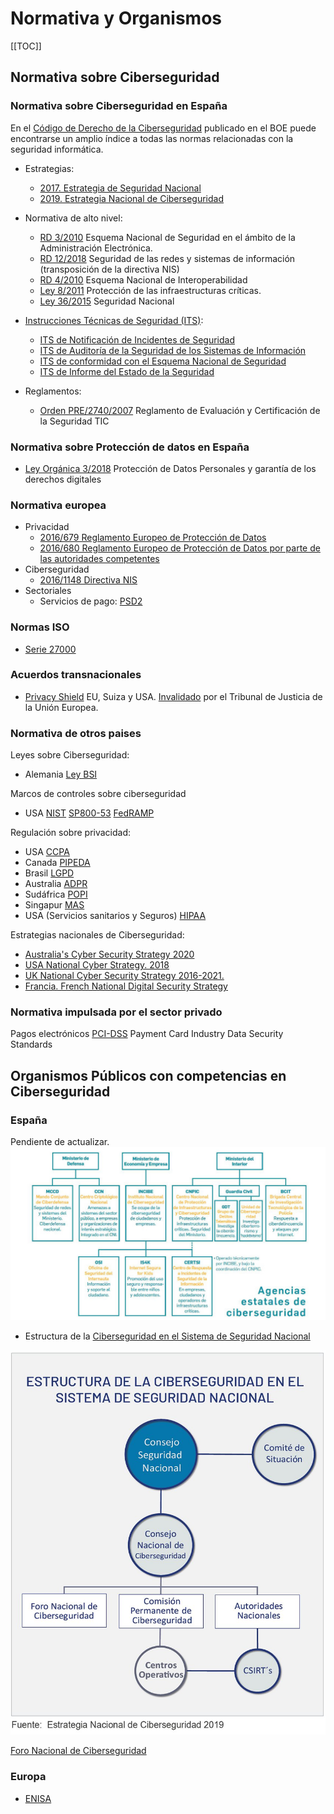 # Normativa y Organismos

[[TOC]]

<!-- https://www.akamai.com/es/es/about/compliance/ -->

## Normativa sobre Ciberseguridad
### Normativa sobre Ciberseguridad en España
En el [Código de Derecho de la Ciberseguridad](https://www.boe.es/biblioteca_juridica/codigos/codigo.php?id=173&modo=1&nota=0&tab=2)
publicado en el BOE puede encontrarse un amplio índice a todas las normas relacionadas con la seguridad 
informática.

- Estrategias:
    - [2017. Estrategia de Seguridad Nacional](https://www.dsn.gob.es/estrategias-publicaciones/estrategias/estrategia-seguridad-nacional-2017)
    - [2019. Estrategia Nacional de Ciberseguridad](https://www.dsn.gob.es/documento/estrategia-nacional-ciberseguridad-2019)

- Normativa de alto nivel:
    - [RD 3/2010](https://www.boe.es/buscar/act.php?id=BOE-A-2010-1330) Esquema Nacional de Seguridad en el ámbito de la Administración Electrónica.
    - [RD 12/2018](https://www.boe.es/diario_boe/txt.php?id=BOE-A-2018-12257) Seguridad de las redes y sistemas de información (transposición de la directiva NIS)
    - [RD 4/2010](https://www.boe.es/buscar/act.php?id=BOE-A-2010-1331) Esquema Nacional de Interoperabilidad
    - [Ley 8/2011](https://www.ccn-cert.cni.es/publico/InfraestructurasCriticaspublico/Ley82011-de28deabril-PIC.pdf) Protección
de las infraestructuras críticas.
    - [Ley 36/2015](https://www.boe.es/buscar/act.php?id=BOE-A-2015-10389) Seguridad Nacional

- [Instrucciones Técnicas de Seguridad (ITS)](https://administracionelectronica.gob.es/pae_Home/pae_Estrategias/pae_Seguridad_Inicio/Instrucciones-Tecnicas.html):
    - [ITS de Notificación de Incidentes de Seguridad](http://www.boe.es/diario_boe/txt.php?id=BOE-A-2018-5370)
    - [ITS de Auditoría de la Seguridad de los Sistemas de Información](https://www.boe.es/diario_boe/txt.php?id=BOE-A-2018-4573)
    - [ITS de conformidad con el Esquema Nacional de Seguridad](http://www.boe.es/diario_boe/txt.php?id=BOE-A-2016-10109)
    - [ITS de Informe del Estado de la Seguridad](http://www.boe.es/diario_boe/txt.php?id=BOE-A-2016-10108)

- Reglamentos:
    - [Orden PRE/2740/2007](https://www.boe.es/buscar/act.php?id=BOE-A-2007-16830) Reglamento de Evaluación y Certificación de la Seguridad TIC

### Normativa sobre Protección de datos en España
- [Ley Orgánica 3/2018](https://www.boe.es/buscar/act.php?id=BOE-A-2018-16673) Protección de Datos Personales y garantía de los derechos digitales

### Normativa europea
- Privacidad
    - [2016/679 Reglamento Europeo de Protección de Datos](https://www.boe.es/doue/2016/119/L00001-00088.pdf)
    - [2016/680 Reglamento Europeo de Protección de Datos por parte de las autoridades competentes](https://www.boe.es/doue/2016/119/L00089-00131.pdf)
- Ciberseguridad
    - [2016/1148 Directiva NIS](https://www.boe.es/doue/2016/194/L00001-00030.pdf)
- Sectoriales
    - Servicios de pago: [PSD2](https://ec.europa.eu/info/law/payment-services-psd-2-directive-eu-2015-2366_en)

### Normas ISO
* [Serie 27000](https://es.wikipedia.org/wiki/ISO/IEC_27000-series)

### Acuerdos transnacionales
- [Privacy Shield](https://www.privacyshield.gov/welcome) EU, Suiza y USA. [Invalidado](https://curia.europa.eu/jcms/upload/docs/application/pdf/2020-07/cp200091es.pdf) por el Tribunal de Justicia de la Unión Europea.

### Normativa de otros paises
Leyes sobre Ciberseguridad:
* Alemania [Ley BSI](https://www.bsi.bund.de/EN/TheBSI/BSIAct/bsiact_node.html)

Marcos de controles sobre ciberseguridad
* USA [NIST](https://www.nist.gov/) [SP800-53](https://nvd.nist.gov/800-53) [FedRAMP](https://www.fedramp.gov/)

Regulación sobre privacidad:
* USA [CCPA](https://oag.ca.gov/privacy/ccpa)
* Canada [PIPEDA](https://www.priv.gc.ca/en/privacy-topics/privacy-laws-in-canada/the-personal-information-protection-and-electronic-documents-act-pipeda/)
* Brasil [LGPD](https://gdpr.eu/gdpr-vs-lgpd)
* Australia [ADPR](https://www.oaic.gov.au/privacy-law/privacy-act/)
* Sudáfrica [POPI](https://popia.co.za/)
* Singapur [MAS](https://www.mas.gov.sg/-/media/MAS/Regulations-and-Financial-Stability/Regulatory-and-Supervisory-Framework/Risk-Management/Outsourcing-Guidelines_Jul-2016-revised-on-5-Oct-2018.pdf)
* USA (Servicios sanitarios y Seguros) [HIPAA](https://aspe.hhs.gov/report/health-insurance-portability-and-accountability-act-1996)

Estrategias nacionales de Ciberseguridad:
- [Australia's Cyber Security Strategy 2020](https://www.homeaffairs.gov.au/cyber-security-subsite/files/cyber-security-strategy-2020.pdf)
- [USA National Cyber Strategy. 2018](https://www.whitehouse.gov/wp-content/uploads/2018/09/National-Cyber-Strategy.pdf)
- [UK National Cyber Security Strategy 2016-2021.](https://assets.publishing.service.gov.uk/government/uploads/system/uploads/attachment_data/file/567242/national_cyber_security_strategy_2016.pdf)
- [Francia. French National Digital Security Strategy](https://www.ssi.gouv.fr/uploads/2015/10/strategie_nationale_securite_numerique_en.pdf)


### Normativa impulsada por el sector privado
Pagos electrónicos [PCI-DSS](https://es.pcisecuritystandards.org/pci_security/) Payment Card Industry Data Security Standards


## Organismos Públicos con competencias en Ciberseguridad
### España

Pendiente de actualizar.
![IMG](./img/organismoscompetentes.jpg)

* Estructura de la [Ciberseguridad en el Sistema de Seguridad Nacional](https://www.dsn.gob.es/es/sistema-seguridad-nacional/qu%C3%A9-es-seguridad-nacional/%C3%A1mbitos-seguridad-nacional/ciberseguridad) 

![IMG](./img/dsn.jpg)

[Foro Nacional de Ciberseguridad](https://foronacionalciberseguridad.es/)

### Europa
- [ENISA](https://www.enisa.europa.eu/)
